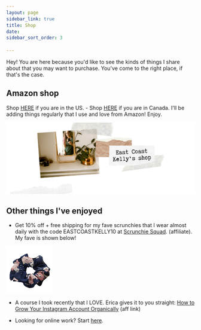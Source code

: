 ```yaml
---
layout: page
sidebar_link: true
title: Shop
date: 
sidebar_sort_order: 3

---
```

Hey! You are here because you'd like to see the kinds of things I share about that you may want to purchase. You've come to the right place, if that's the case.

## Amazon shop

Shop [HERE](www.amazon.com/shop/eastcoastkelly) if you are in the US.     -     Shop [HERE](www.amazon.ca/shop/eastcoastkelly) if you are in Canada.   I'll be adding things regularly that I use and love from Amazon! Enjoy.

![A picture of me in the mirror. Amazon shop image.](/assets/img/20200606_151056_0000.png "amazonshopimage")

## Other things I've enjoyed

* Get 10% off + free shipping for my fave scrunchies that I wear almost daily with the code EASTCOASTKELLY10 at [Scrunchie Squad](https://www.scrunchiesquad.com/). (affiliate). My fave is shown below!

![A picture of my favourite scrunchie. Navy with flowers.](/assets/img/10_2019-new-chiffon-printing-hair-scrunchies-ponytail-holder-soft-stretchy-hair-ties-elastics-hair-bands-for-removebg-preview_539796bc-cfcd-42cb-8ac3-711d4cb2a153_1024x1024.png "scrunchie")

* A course I took recently that I LOVE. Erica gives it to you straight: [How to Grow Your Instagram Account Organically](https://digital.mombreak.ca/howigrewmyinstagram/26mcq) (aff link)


* Looking for online work? Start [here](https://forms.gle/v11JEewD81mxsUyf6).